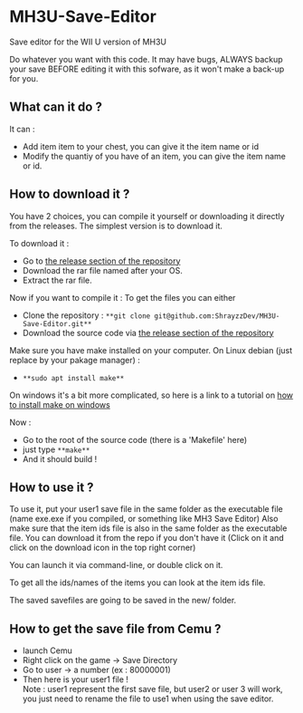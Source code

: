 # MH3U-Save-Editor

Save editor for the WII U version of MH3U

Do whatever you want with this code.
It may have bugs, ALWAYS backup your save BEFORE editing it with this sofware, as it won't make a back-up for you.

## What can it do ?

It can :

- Add item item to your chest, you can give it the item name or id
- Modify the quantiy of you have of an item, you can give the item name or id.

## How to download it ?

You have 2 choices, you can compile it yourself or downloading it directly from the releases.
The simplest version is to download it.

To download it :

- Go to [the release section of the repository](https://github.com/ShrayzzDev/MH3U-Save-Editor/releases/latest)
- Download the rar file named after your OS.
- Extract the rar file.

Now if you want to compile it :
To get the files you can either

- Clone the repository : `**git clone git@github.com:ShrayzzDev/MH3U-Save-Editor.git**`  
- Download the source code via [the release section of the repository](https://github.com/ShrayzzDev/MH3U-Save-Editor/releases/latest)

Make sure you have make installed on your computer.
On Linux debian (just replace by your pakage manager) :

- `**sudo apt install make**`

On windows it's a bit more complicated, so here is a link to a tutorial on [how to install make on windows](https://stackoverflow.com/questions/32127524/how-to-install-and-use-make-in-windows)

Now :

- Go to the root of the source code (there is a 'Makefile' here)
- just type `**make**`
- And it should build !

## How to use it ?

To use it, put your user1 save file in the same folder as the executable file (name exe.exe if you compiled, or something like MH3 Save Editor)
Also make sure that the item ids file is also in the same folder as the executable file. You can download it from the repo if you don't have it (Click on it and click on the download icon in the top right corner)

You can launch it via command-line, or double click on it.

To get all the ids/names of the items you can look at the item ids file.

The saved savefiles are going to be saved in the new/ folder.

## How to get the save file from Cemu ?

- launch Cemu
- Right click on the game -> Save Directory
- Go to user -> a number (ex : 80000001)
- Then here is your user1 file !  
Note : user1 represent the first save file, but user2 or user 3 will work, you just need to rename the file to use1 when using the save editor.

